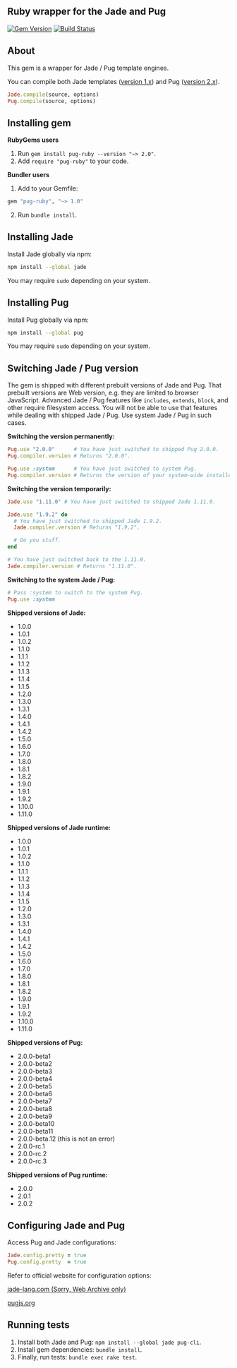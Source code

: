 ## Ruby wrapper for the Jade and Pug

[![Gem Version](https://badge.fury.io/rb/pug-ruby.svg)](https://badge.fury.io/rb/pug-ruby)
[![Build Status](https://travis-ci.org/yivo/pug-ruby.svg?branch=master)](https://travis-ci.org/yivo/pug-ruby)

## About

This gem is a wrapper for Jade / Pug template engines.
 
You can compile both Jade templates ([version 1.x](https://github.com/pugjs/pug/tree/v1.x.x)) and Pug ([version 2.x](https://github.com/pugjs/pug)).

```ruby
Jade.compile(source, options)
Pug.compile(source, options)
```

## Installing gem

**RubyGems users**

1. Run `gem install pug-ruby --version "~> 2.0"`. 
2. Add `require "pug-ruby"` to your code.

**Bundler users**

1. Add to your Gemfile:
```ruby
gem "pug-ruby", "~> 1.0"
```
2. Run `bundle install`.

## Installing Jade

Install Jade globally via npm:
```bash
npm install --global jade
```
You may require `sudo` depending on your system.

## Installing Pug

Install Pug globally via npm:
```bash
npm install --global pug
```
You may require `sudo` depending on your system.

## Switching Jade / Pug version

The gem is shipped with different prebuilt versions of Jade and Pug.
That prebuilt versions are Web version, e.g. they are limited to browser JavaScript.
Advanced Jade / Pug features like `includes`, `extends`, `block`, and other require filesystem access.
You will not be able to use that features while dealing with shipped Jade / Pug.
Use system Jade / Pug in such cases.

**Switching the version permanently:**
```ruby
Pug.use "2.0.0"      # You have just switched to shipped Pug 2.0.0.
Pug.compiler.version # Returns "2.0.0".

Pug.use :system      # You have just switched to system Pug.
Pug.compiler.version # Returns the version of your system-wide installed Pug.
```

**Switching the version temporarily:**
```ruby
Jade.use "1.11.0" # You have just switched to shipped Jade 1.11.0.

Jade.use "1.9.2" do
  # You have just switched to shipped Jade 1.9.2.
  Jade.compiler.version # Returns "1.9.2".

  # Do you stuff.
end

# You have just switched back to the 1.11.0.
Jade.compiler.version # Returns "1.11.0".
```

**Switching to the system Jade / Pug:**

```ruby
# Pass :system to switch to the system Pug.
Pug.use :system
```

**Shipped versions of Jade:**

* 1.0.0
* 1.0.1
* 1.0.2
* 1.1.0
* 1.1.1
* 1.1.2
* 1.1.3
* 1.1.4
* 1.1.5
* 1.2.0
* 1.3.0
* 1.3.1
* 1.4.0
* 1.4.1
* 1.4.2
* 1.5.0
* 1.6.0
* 1.7.0
* 1.8.0
* 1.8.1
* 1.8.2
* 1.9.0
* 1.9.1
* 1.9.2
* 1.10.0
* 1.11.0

**Shipped versions of Jade runtime:**

* 1.0.0
* 1.0.1
* 1.0.2
* 1.1.0
* 1.1.1
* 1.1.2
* 1.1.3
* 1.1.4
* 1.1.5
* 1.2.0
* 1.3.0
* 1.3.1
* 1.4.0
* 1.4.1
* 1.4.2
* 1.5.0
* 1.6.0
* 1.7.0
* 1.8.0
* 1.8.1
* 1.8.2
* 1.9.0
* 1.9.1
* 1.9.2
* 1.10.0
* 1.11.0

**Shipped versions of Pug:**

* 2.0.0-beta1
* 2.0.0-beta2
* 2.0.0-beta3
* 2.0.0-beta4
* 2.0.0-beta5
* 2.0.0-beta6
* 2.0.0-beta7
* 2.0.0-beta8
* 2.0.0-beta9
* 2.0.0-beta10
* 2.0.0-beta11
* 2.0.0-beta.12 (this is not an error)
* 2.0.0-rc.1
* 2.0.0-rc.2
* 2.0.0-rc.3

**Shipped versions of Pug runtime:**

* 2.0.0
* 2.0.1
* 2.0.2

## Configuring Jade and Pug

Access Pug and Jade configurations:
```ruby
Jade.config.pretty = true
Pug.config.pretty  = true
```

Refer to official website for configuration options: 

[jade-lang.com (Sorry, Web Archive only)](http://web.archive.org/web/*/jade-lang.com)

[pugjs.org](https://pugjs.org)

## Running tests

1. Install both Jade and Pug: `npm install --global jade pug-cli`.
2. Install gem dependencies: `bundle install`.
3. Finally, run tests: `bundle exec rake test`.
